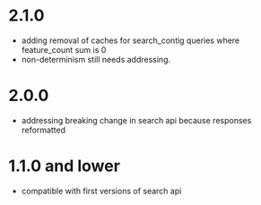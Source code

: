 # 2.1.0
- adding removal of caches for search_contig queries where feature_count sum is 0
- non-determinism still needs addressing.

# 2.0.0
- addressing breaking change in search api because responses reformatted

# 1.1.0 and lower
- compatible with first versions of search api